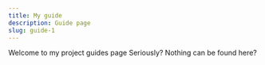```yaml
---
title: My guide
description: Guide page
slug: guide-1
---
```

Welcome to my project guides page
Seriously? Nothing can be found here?